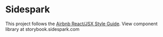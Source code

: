 # Sidespark
This project follows the [Airbnb React/JSX Style Guide](https://github.com/airbnb/javascript/tree/master/react). View component
library at storybook.sidespark.com

